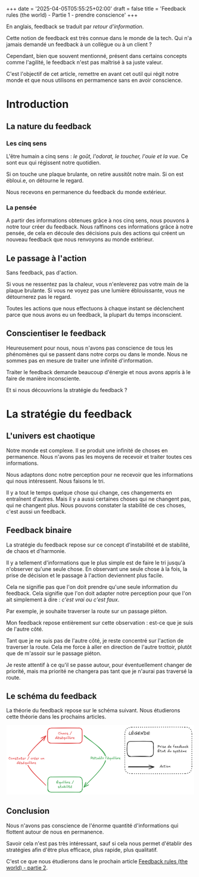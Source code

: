 +++
date = '2025-04-05T05:55:25+02:00'
draft = false
title = 'Feedback rules (the world) - Partie 1 - prendre conscience'
+++

En anglais, feedback se traduit par *retour d'information*.

Cette notion de feedback est très connue dans le monde de la tech. Qui n'a jamais demandé un feedback à un collègue ou à un client ? 

Cependant, bien que souvent mentionné, présent dans certains concepts comme l'agilité, le feedback n'est pas maîtrisé à sa juste valeur.

C'est l'objectif de cet article, remettre en avant cet outil qui régit notre monde et que nous utilisons en permamence sans en avoir conscience.

# Introduction

## La nature du feedback

### Les cinq sens

L'être humain a cinq sens : *le goût, l'odorat, le toucher, l'ouie et la vue*. Ce sont eux qui régissent notre quotidien.

Si on touche une plaque brulante, on retire aussitôt notre main.
Si on est ébloui.e, on détourne le regard.

Nous recevons en permanence du feedback du monde extérieur.

### La pensée

A partir des informations obtenues grâce à nos cinq sens, nous pouvons à notre tour créer du feedback. Nous raffinons ces informations grâce à notre pensée, de cela en découle des décisions puis des actions qui créent un nouveau feedback que nous renvoyons au monde extérieur.

## Le passage à l'action

Sans feedback, pas d'action.

Si vous ne ressentez pas la chaleur, vous n'enleverez pas votre main de la plaque brulante.
Si vous ne voyez pas une lumière éblouissante, vous ne détournerez pas le regard.

Toutes les actions que nous effectuons à chaque instant se déclenchent parce que nous avons eu un feedback, la plupart du temps inconscient.

## Conscientiser le feedback

Heureusement pour nous, nous n'avons pas conscience de tous les phénomènes qui se passent dans notre corps ou dans le monde. Nous ne sommes pas en mesure de traiter une infinité d'information.

Traiter le feedback demande beaucoup d'énergie et nous avons appris à le faire de manière inconsciente.

Et si nous découvrions la stratégie du feedback ? 

# La stratégie du feedback

## L'univers est chaotique

Notre monde est complexe. Il se produit une infinité de choses en permanence. Nous n'avons pas les moyens de recevoir et traiter toutes ces informations.

Nous adaptons donc notre perception pour ne recevoir que les informations qui nous intéressent. Nous faisons le tri.

Il y a tout le temps quelque chose qui change, ces changements en entraînent d'autres. Mais il y a aussi certaines choses qui ne changent pas, qui ne changent plus. Nous pouvons constater la stabilité de ces choses, c'est aussi un feedback.

## Feedback binaire

La stratégie du feedback repose sur ce concept d'instabilité et de stabilité, de chaos et d'harmonie.

Il y a tellement d'informations que le plus simple est de faire le tri jusqu'à n'observer qu'une seule chose. En observant une seule chose à la fois, la prise de décision et le passage à l'action deviennent plus facile.

Cela ne signifie pas que l'on doit prendre qu'une seule information du feedback. Cela signifie que l'on doit adapter notre perception pour que l'on ait simplement à dire : *c'est vrai ou c'est faux*.

Par exemple, je souhaite traverser la route sur un passage piéton.

Mon feedback repose entièrement sur cette observation : est-ce que je suis de l'autre côté.

Tant que je ne suis pas de l'autre côté, je reste concentré sur l'action de traverser la route. Cela me force à aller en direction de l'autre trottoir, plutôt que de m'assoir sur le passage piéton.

Je reste attentif à ce qu'il se passe autour, pour éventuellement changer de priorité, mais ma priorité ne changera pas tant que je n'aurai pas traversé la route.

## Le schéma du feedback

La théorie du feedback repose sur le schéma suivant. Nous étudierons cette théorie dans les prochains articles.

![Théorie du feedback - action constater déséquilibre qui donne etat déséquilibre puis action équilibrer qui donne état équilibré ](theoriedufeedback.png)

## Conclusion
Nous n'avons pas conscience de l'énorme quantité d'informations qui flottent autour de nous en permanence. 

Savoir cela n'est pas très intéressant, sauf si cela nous permet d'établir des stratégies afin d'être plus efficace, plus rapide, plus qualitatif.

C'est ce que nous étudierons dans le prochain article
[Feedback rules (the world) - partie 2](../feedback_rules_the_world_part_2).
